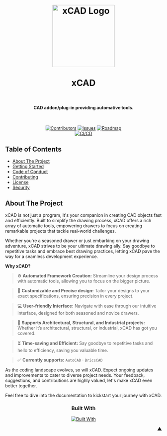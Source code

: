 <a name="readme-top"></a>

<h1 align="center">
  <br />
    <a href="https://xodium.org/">
      <img src="https://gist.githubusercontent.com/illyrius666/a38f03b4fbe9b43faa2c5623137c1250/raw/a4407b106e7b223a7d26e0115687fa4da889e8d3/xCAD.svg" alt="xCAD Logo" width="200">
    </a>
  <br /><br />
  xCAD
  <br />
  <br />
</h1>

<h4 align="center">CAD addon/plug-in providing automative tools.</h4><br />

<div align="center">

[![Contributors][contributors_shield_url]][contributors_url]
[![Issues][issues_shield_url]][issues_url]
[![Roadmap][roadmap_shield_url]][roadmap_url]<br />
[![CI/CD][workflow_shield_url]][workflow_url]</div>

## Table of Contents

- [About The Project](#about-the-project)
- [Getting Started](#getting-started)
- [Code of Conduct][code_of_conduct_url]
- [Contributing][contributing_url]
- [License][license_url]
- [Security][security_url]

## About The Project

xCAD is not just a program, it's your companion in creating CAD objects fast and efficiently. Built to simplify the drawing process, xCAD offers a rich array of automatic tools, empowering drawers to focus on creating remarkable projects that tackle real-world challenges.

Whether you're a seasoned drawer or just embarking on your drawing adventure, xCAD strives to be your ultimate drawing ally. Say goodbye to repetitive tasks and embrace best drawing practices, letting xCAD pave the way for a seamless development experience.

**Why xCAD?**

> :gear: **Automated Framework Creation:** Streamline your design process with automatic tools, allowing you to focus on the bigger picture.

> :straight_ruler: **Customizable and Precise design:** Tailor your designs to your exact specifications, ensuring precision in every project.

> :computer: **User-friendly Interface:** Navigate with ease through our intuitive interface, designed for both seasoned and novice drawers.

> :triangular_ruler: **Supports Architectural, Structural, and Industrial projects:** Whether it’s architectural, structural, or industrial, xCAD has got you covered.

> :hourglass_flowing_sand: **Time-saving and Efficient:** Say goodbye to repetitive tasks and hello to efficiency, saving you valuable time.

> :white_check_mark: **Currently supports:** `AutoCAD` · `BricsCAD`

As the coding landscape evolves, so will xCAD. Expect ongoing updates and improvements to cater to diverse project needs. Your feedback, suggestions, and contributions are highly valued, let's make xCAD even better together.

Feel free to dive into the documentation to kickstart your journey with xCAD.

<div align="center"><h3>Built With</h3>

[![Built With][built_with_shield_url]][built_with_url]</div>

</details><p align="right"><a href="#readme-top">▲</a></p>

[built_with_shield_url]: https://skillicons.dev/icons?i=docker,py,cpp,c
[built_with_url]: https://skillicons.dev
[code_of_conduct_url]: https://github.com/XodiumSoftware/xCAD?tab=coc-ov-file
[contributing_url]: https://github.com/XodiumSoftware/xCAD/blob/main/CONTRIBUTING.md
[contributors_shield_url]: https://img.shields.io/github/contributors/XodiumSoftware/xCAD?style=for-the-badge&color=blue
[contributors_url]: https://github.com/XodiumSoftware/xCAD/graphs/contributors
[issues_shield_url]: https://img.shields.io/github/issues/XodiumSoftware/xCAD?style=for-the-badge&color=yellow
[issues_url]: https://github.com/XodiumSoftware/xCAD/issues
[license_url]: https://github.com/XodiumSoftware/xCAD?tab=AGPL-3.0-1-ov-file
[roadmap_shield_url]: https://img.shields.io/badge/Roadmap-Click%20Me!-purple.svg?style=for-the-badge
[roadmap_url]: https://github.com/orgs/XodiumSoftware/projects/4
[security_url]: https://github.com/XodiumSoftware/xCAD?tab=security-ov-file
[workflow_shield_url]: https://github.com/XodiumSoftware/xCAD/actions/workflows/ci_cd.yml/badge.svg
[workflow_url]: https://github.com/XodiumSoftware/xCAD/actions/workflows/ci_cd.yml
